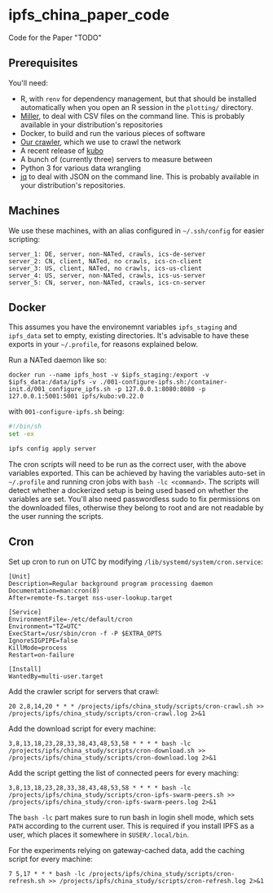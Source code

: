 # ipfs_china_paper_code
Code for the Paper "TODO"

## Prerequisites

You'll need:
- R, with `renv` for dependency management, but that should be installed automatically when you open an R session in the `plotting/` directory.
- [Miller](https://github.com/johnkerl/miller/), to deal with CSV files on the command line.
    This is probably available in your distribution's repositories
- Docker, to build and run the various pieces of software
- [Our crawler](https://github.com/trudi-group/ipfs-crawler), which we use to crawl the network
- A recent release of [kubo](https://github.com/ipfs/kubo)
- A bunch of (currently three) servers to measure between
- Python 3 for various data wrangling
- [jq](https://jqlang.github.io/jq/) to deal with JSON on the command line.
    This is probably available in your distribution's repositories.

## Machines

We use these machines, with an alias configured in `~/.ssh/config` for easier scripting:

```
server_1: DE, server, non-NATed, crawls, ics-de-server
server_2: CN, client, NATed, no crawls, ics-cn-client
server_3: US, client, NATed, no crawls, ics-us-client
server_4: US, server, non-NATed, crawls, ics-us-server
server_5: CN, server, non-NATed, crawls, ics-cn-server
```

## Docker

This assumes you have the environemnt variables `ipfs_staging` and `ipfs_data` set to empty, existing directories.
It's advisable to have these exports in your `~/.profile`, for reasons explained below.

Run a NATed daemon like so:
```
docker run --name ipfs_host -v $ipfs_staging:/export -v $ipfs_data:/data/ipfs -v ./001-configure-ipfs.sh:/container-init.d/001_configure_ipfs.sh -p 127.0.0.1:8080:8080 -p 127.0.0.1:5001:5001 ipfs/kubo:v0.22.0
```

with `001-configure-ipfs.sh` being:
```sh
#!/bin/sh
set -ex

ipfs config apply server
```

The cron scripts will need to be run as the correct user, with the above variables exported.
This can be achieved by having the variables auto-set in `~/.profile` and running cron jobs with `bash -lc <command>`.
The scripts will detect whether a dockerized setup is being used based on whether the variables are set.
You'll also need passwordless sudo to fix permissions on the downloaded files, otherwise they belong to root and are not readable by the user running the scripts.

## Cron

Set up cron to run on UTC by modifying `/lib/systemd/system/cron.service`:
```
[Unit]
Description=Regular background program processing daemon
Documentation=man:cron(8)
After=remote-fs.target nss-user-lookup.target

[Service]
EnvironmentFile=-/etc/default/cron
Environment="TZ=UTC"
ExecStart=/usr/sbin/cron -f -P $EXTRA_OPTS
IgnoreSIGPIPE=false
KillMode=process
Restart=on-failure

[Install]
WantedBy=multi-user.target
```

Add the crawler script for servers that crawl:
```
20 2,8,14,20 * * * /projects/ipfs/china_study/scripts/cron-crawl.sh >> /projects/ipfs/china_study/scripts/cron-crawl.log 2>&1
```

Add the download script for every machine:
```
3,8,13,18,23,28,33,38,43,48,53,58 * * * * bash -lc /projects/ipfs/china_study/scripts/cron-download.sh >> /projects/ipfs/china_study/scripts/cron-download.log 2>&1
```

Add the script getting the list of connected peers for every maching:
```
3,8,13,18,23,28,33,38,43,48,53,58 * * * * bash -lc /projects/ipfs/china_study/scripts/cron-ipfs-swarm-peers.sh >> /projects/ipfs/china_study/cron-ipfs-swarm-peers.log 2>&1
```

The `bash -lc` part makes sure to run bash in login shell mode, which sets `PATH` according to the current user.
This is required if you install IPFS as a user, which places it somewhere in `$USER/.local/bin`.

For the experiments relying on gateway-cached data, add the caching script for every machine:
```
7 5,17 * * * bash -lc /projects/ipfs/china_study/scripts/cron-refresh.sh >> /projects/ipfs/china_study/scripts/cron-refresh.log 2>&1
```
